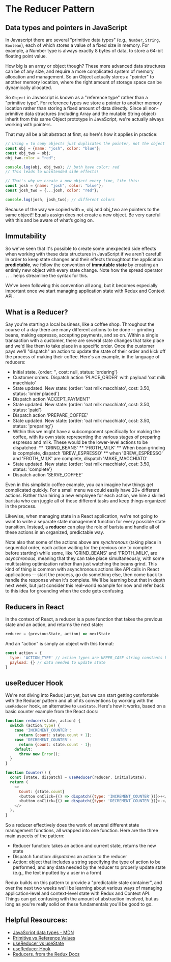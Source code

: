 # The Reducer Pattern

## Data types and pointers in JavaScript
In Javascript there are several "primitive data types" (e.g., `Number`, `String`, `Boolean`), each of which stores a value of a fixed size in memory. For example, a Number type is always exactly 8 bytes of data, to store a 64-bit floating point value.

How big is an array or object though? These more advanced data structures can be of any size, and require a more complicated system of memory allocation and management. So an Object actually stores a "pointer" to another memory location, where the right amount of storage space can be dynamically allocated.

So `Object` in Javascript is known as a "reference type" rather than a "primitive type". For reference types we store a pointer to another memory location rather than storing a fixed amount of data directly. Since all non-primitive data structures (including Array and the mutable String object) inherit from this same Object prototype in JavaScript, we're actually always working with pointers. 

That may all be a bit abstract at first, so here's how it applies in practice:

```javascript
// Using = to copy objects just duplicates the pointer, not the object itself
const obj = {name: "josh", color: "blue"};
const obj_two = obj;
obj_two.color = "red";

console.log(obj, obj_two); // both have color: red
// This leads to unintended side effects! 

// That's why we create a new object every time, like this:
const josh = {name: "josh", color: "blue"};
const josh_two = {...josh, color: "red"};

console.log(josh, josh_two); // different colors
```
Because of the way we copied with =, obj and obj_two are pointers to the same object!! Equals assign does not create a new object. Be very careful with this and be aware of what’s going on.


## Immutability 
So we've seen that it's possible to create some unexpected side effects when working with these data structures in JavaScript if we aren't careful! In order to keep state changes and their effects throughtout the application **predictable**, we follow the convention of **immutable state** by creating an entirely new object with every state change. Note how the spread operator `...` helps streamline the syntax for this.

We've been following this convention all aong, but it becomes especially important once we start managing application state with Redux and Context API. 

## What is a Reducer?
Say you're starting a local business, like a coffee shop. Throughout the course of a day there are many different actions to be done -- grinding beans, making espresso, accepting payments, and so on. Within a single transaction with a customer, there are several state changes that take place and we'd like them to take place in a specific order. Once the customer pays we'll "dispatch" an action to update the state of their order and kick off the process of making their coffee. Here's an example, in the language of reducers:

* Initial state. {order: '', cost: null, status: 'ordering'}
* Customer orders. Dispatch action 'PLACE_ORDER' with payload 'oat milk macchiato'
* State updated. New state: {order: 'oat milk macchiato', cost: 3.50, status: 'order placed'}
* Dispatch action 'ACCEPT_PAYMENT'
* State updated. New state: {order: 'oat milk macchiato', cost: 3.50, status: 'paid'}
* Dispatch action 'PREPARE_COFFEE' 
* State updated. New state: {order: 'oat milk macchiato', cost: 3.50, status: 'preparing'}
* Within this we might have a subcomponent specifically for making the coffee, with its own state representing the various stages of preparing espresso and milk. These would be the lower-level actions to be dispatched:
** 'GRIND_BEANS' 
** 'FROTH_MILK'
** When bean grinding is copmplete, dispatch 'BREW_ESPRESSO'
** when 'BREW_ESPRESSO' and 'FROTH_MILK' are complete, dispatch 'MAKE_MACCHIATO'
* State updated. New state: {order: 'oat milk macchiato', cost: 3.50, status: 'complete'}
* Dispatch action 'SERVE_COFFEE'

Even in this simplistic coffee example, you can imagine how things get complicated quickly. For a small menu we could easily have 20+ different actions. Rather than hiring a new employee for each action, we hire a skilled barista who can juggle all of these different tasks and keep things organized in the process.

Likewise, when managing state in a React application, we're not going to want to write a separate state management function for every possible state transition. Instead, a **reducer** can play the role of barista and handle all of these actions in an organized, predictable way. 

Note also that some of the actions above are *synchronous* (taking place in sequential order, each action waiting for the previous one to complete before starting) while some, like 'GRIND_BEANS' and 'FROTH_MILK', are *asynchronous*, meaning that they can take place simultaneously, with some multitasking optimization rather than just watching the beans grind. This kind of thing is common with asynchronous actions like API calls in React applications -- start the process, go do something else, then come back to handle the response when it's complete. We'll be learning bout that in depth next week, but just consider this real-world example for now and refer back to this idea for grounding when the code gets confusing.

## Reducers in React
In the context of React, a reducer is a pure function that takes the previous state and an action, and returns the next state:
```javascript
reducer = (previousState, action) => nextState
```

And an "action" is simply an object with this format:
```javascript
const action = {
  type: 'ACTION_TYPE' // action types are UPPER_CASE string constants by convention
  payload: {} // data needed to update state
}
```

## useReducer Hook
We're not diving into Redux just yet, but we can start getting comfortable with the Reducer pattern and all of its conventions by working with the `useReducer` hook, an alternative to `useState`. Here's how it works, based on a basic counter example from the React docs:

```javascript
function reducer(state, action) {
  switch (action.type) {
    case 'INCREMENT_COUNTER':
      return {count: state.count + 1};
    case 'DECREMENT_COUNTER':
      return {count: state.count - 1};
    default:
      throw new Error();
  }
}

function Counter() {
  const [state, dispatch] = useReducer(reducer, initialState);
  return (
    <>
      Count: {state.count}
      <button onClick={() => dispatch({type: 'INCREMENT_COUNTER'})}>+</button>
      <button onClick={() => dispatch({type: 'DECREMENT_COUNTER'})}>-</button>
    </>
  );
}
```

So a reducer effectively does the work of several different state management functions, all wrapped into one function. Here are the three main aspects of the pattern:
* Reducer function: takes an action and current state, returns the new state
* Dispatch function: *dispatches* an action to the reducer
* Action: object that includes a string specifying the type of action to be performed, and any data needed by the reducer to properly update state (e.g., the text inputted by a user in a form)

Redux builds on this pattern to provide a "predictable state container", and over the next two weeks we'll be learning about various ways of managing application-level and context-level state with Redux and Context API. Things can get confusing with the amount of abstraction involved, but as long as you're really solid on these fundamentals you'll be good to go.

## Helpful Resources:
* [JavaScript data types - MDN](https://developer.mozilla.org/en-US/docs/Web/JavaScript/Data_structures)
* [Primitive vs Reference Values](https://www.javascripttutorial.net/javascript-primitive-vs-reference-values/)
* [useReducer vs useState](https://www.robinwieruch.de/react-usereducer-vs-usestate)
* [useReducer Hook](https://reactjs.org/docs/hooks-reference.html#usereducer)
* [Reducers, from the Redux Docs](https://redux.js.org/basics/reducers)
